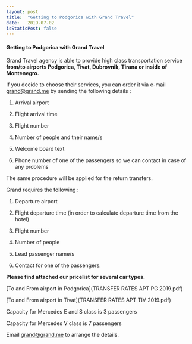 ```yaml
---
layout: post
title:  "Getting to Podgorica with Grand Travel"
date:   2019-07-02
isStaticPost: false
---
```


#### Getting to Podgorica with Grand Travel


Grand Travel agency is able to provide high class transportation service **from/to airports Podgorica, Tivat, Dubrovnik, Tirana or inside of Montenegro.**


If you decide to choose their services, you can order it via e-mail grand@grand.me by sending the following details : 

1. Arrival airport

2. Flight arrival time

3. Flight number

4. Number of people and their name/s

5. Welcome board text

6. Phone number of one of the passengers so we can contact in case of any problems


The same procedure will be applied for the return transfers.

 

Grand requires the following :


1. Departure airport

2. Flight departure time (in order to calculate departure time from the hotel)

3. Flight number

4. Number of people

5. Lead passenger name/s

6. Contact for one of the passengers.



**Please find attached our pricelist for several car types.**

[To and From airport in Podgorica](TRANSFER RATES APT PG 2019.pdf)

[To and From airport in Tivat](TRANSFER RATES APT TIV 2019.pdf)



Capacity for Mercedes E and S class is 3 passengers

Capacity for Mercedes V class is 7 passengers


Email grand@grand.me to arrange the details.

 
